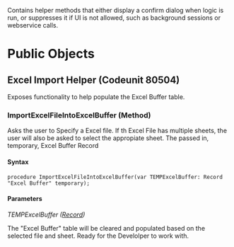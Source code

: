 Contains helper methods that either display a confirm dialog when logic is run, or suppresses it if UI is not allowed, such as background sessions or webservice calls.

# Public Objects
## Excel Import Helper (Codeunit 80504)

 Exposes functionality to help populate the Excel Buffer table.
 

### ImportExcelFileIntoExcelBuffer (Method) <a name="ImportExcelFileIntoExcelBuffer"></a> 

 Asks the user to Specify a Excel file. If th Excel File has multiple sheets, the user will also be asked to select the appropiate sheet.
 The passed in, temporary, Excel Buffer Record 
 

#### Syntax
```
procedure ImportExcelFileIntoExcelBuffer(var TEMPExcelBuffer: Record "Excel Buffer" temporary);
```
#### Parameters
*TEMPExcelBuffer ([Record](https://docs.microsoft.com/en-us/dynamics365/business-central/dev-itpro/developer/methods-auto/record/record-data-type))* 

 The "Excel Buffer" table will be cleared and populated based on the selected file and sheet. Ready for the Develolper to work with.